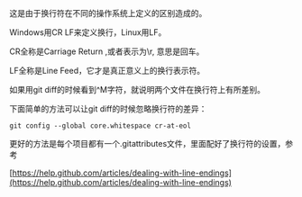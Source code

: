 这是由于换行符在不同的操作系统上定义的区别造成的。

 

Windows用CR LF来定义换行，Linux用LF。

CR全称是Carriage Return ,或者表示为\r, 意思是回车。

LF全称是Line Feed，它才是真正意义上的换行表示符。

如果用git diff的时候看到^M字符，就说明两个文件在换行符上有所差别。

 

下面简单的方法可以让git diff的时候忽略换行符的差异：
```
git config --global core.whitespace cr-at-eol
```

更好的方法是每个项目都有一个.gitattributes文件，里面配好了换行符的设置，参考

[https://help.github.com/articles/dealing-with-line-endings](https://help.github.com/articles/dealing-with-line-endings)  
